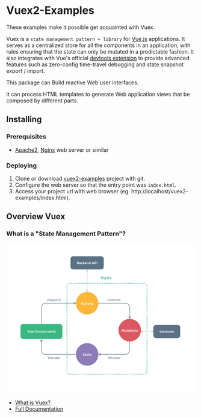 # Vuex2-Examples

These examples make it possible get acquainted with Vuex.

Vuex is a `state management pattern + library` for [Vue.js](http://vuejs.org/) applications. 
It serves as a centralized store for all the components in an application, 
with rules ensuring that the state can only be mutated in a predictable fashion. 
It also integrates with Vue's official [devtools extension](https://github.com/vuejs/vue-devtools) to provide advanced 
features such as zero-config time-travel debugging and state snapshot export / import.

This package can Build reactive Web user interfaces.

It can process HTML templates to generate Web application views that be composed by different parts.

## Installing

### Prerequisites

- [Apache2](https://httpd.apache.org/download.cgi), [Nginx](http://nginx.org/en/) web server or similar

### Deploying

1. Clone or download [vuex2-examples](https://github.com/bsa-git/vuex2-examples/) project with git.
2. Configure the web server so that the entry point was `index.html`.
3. Access your project url with web browser (eg. http://localhost/vuex2-examples/index.html).

## Overview Vuex

### What is a "State Management Pattern"? 

![vuex](img/vuex.png)

* [What is Vuex?](http://vuex.vuejs.org/en/intro.html)
* [Full Documentation](http://vuex.vuejs.org/)

